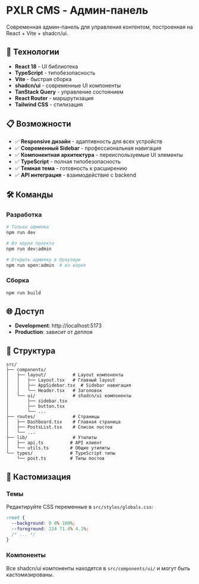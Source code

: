 # PXLR CMS - Админ-панель

Современная админ-панель для управления контентом, построенная на React + Vite + shadcn/ui.

## 🚀 Технологии

- **React 18** - UI библиотека
- **TypeScript** - типобезопасность
- **Vite** - быстрая сборка
- **shadcn/ui** - современные UI компоненты
- **TanStack Query** - управление состоянием
- **React Router** - маршрутизация
- **Tailwind CSS** - стилизация

## 📋 Возможности

- ✅ **Responsive дизайн** - адаптивность для всех устройств
- ✅ **Современный Sidebar** - профессиональная навигация
- ✅ **Компонентная архитектура** - переиспользуемые UI элементы
- ✅ **TypeScript** - полная типобезопасность
- ✅ **Темная тема** - готовность к расширению
- ✅ **API интеграция** - взаимодействие с backend

## 🛠️ Команды

### Разработка
```bash
# Только админка
npm run dev

# Из корня проекта
npm run dev:admin

# Открыть админку в браузере
npm run open:admin  # из корня
```

### Сборка
```bash
npm run build
```

## 🌐 Доступ

- **Development**: http://localhost:5173
- **Production**: зависит от деплоя

## 📁 Структура

```
src/
├── components/
│   ├── layout/          # Layout компоненты
│   │   ├── Layout.tsx   # Главный layout
│   │   ├── AppSidebar.tsx  # Sidebar навигация
│   │   └── Header.tsx   # Заголовок
│   └── ui/              # shadcn/ui компоненты
│       ├── sidebar.tsx
│       ├── button.tsx
│       └── ...
├── routes/              # Страницы
│   ├── Dashboard.tsx    # Главная страница
│   ├── PostsList.tsx    # Список постов
│   └── ...
├── lib/                 # Утилиты
│   ├── api.ts          # API клиент
│   └── utils.ts        # Общие утилиты
└── types/              # TypeScript типы
    └── post.ts         # Типы постов
```

## 🎨 Кастомизация

### Темы
Редактируйте CSS переменные в `src/styles/globals.css`:

```css
:root {
  --background: 0 0% 100%;
  --foreground: 224 71.4% 4.1%;
  /* ... */
}
```

### Компоненты
Все shadcn/ui компоненты находятся в `src/components/ui/` и могут быть кастомизированы. 